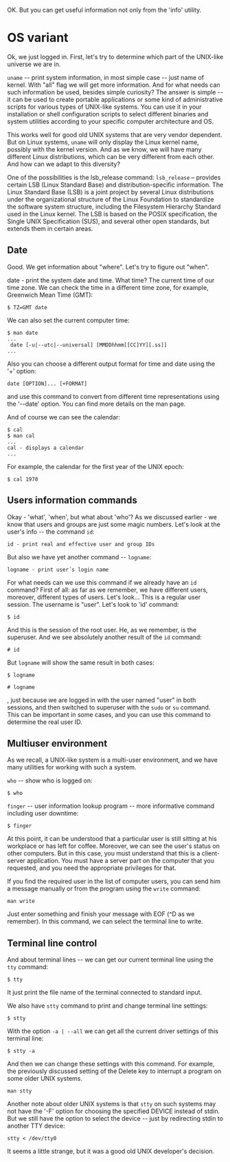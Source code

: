 OK. But you can get useful information not only from the 'info' utility.

# OS variant
Ok, we just logged in. First, let's try to determine which part of the UNIX-like universe we are in.

`uname` -- print system information, in most simple case -- just name of kernel. With "all" flag we will get more information. And for what needs can such information be used, besides simple curiosity? The answer is simple -- it can be used to create portable applications or some kind of administrative scripts for various types of UNIX-like systems. You can use it in your installation or shell configuration scripts to select different binaries and system utilities according to your specific computer architecture and OS.

This works well for good old UNIX systems that are very vendor dependent. But on Linux systems, `uname` will only display the Linux kernel name, possibly with the kernel version. And as we know, we will have many different Linux distributions, which can be very different from each other. And how can we adapt to this diversity?

One of the possibilities is the lsb_release command:
`lsb_release` – provides certain LSB (Linux Standard Base) and distribution-specific information. The Linux Standard Base (LSB) is a joint project by several Linux distributions under the organizational structure of the Linux Foundation to standardize the software system structure, including the Filesystem Hierarchy Standard used in the Linux kernel. The LSB is based on the POSIX specification, the Single UNIX Specification (SUS), and several other open standards, but extends them in certain areas.

## Date
Good. We get information about "where". Let's try to figure out "when".

date - print the system date and time. What time? The current time of our time zone. We can check the time in a different time zone, for example, Greenwich Mean Time (GMT):
```
$ TZ=GMT date
```
We can also set the current computer time:
```
$ man date
...
 date [-u|--utc|--universal] [MMDDhhmm[[CC]YY][.ss]]
...
```
Also you can choose a different output format for time and date using the '+' option:
```
date [OPTION]... [+FORMAT]
```
and use this command to convert from different time representations using the '--date' option. You can find more details on the man page.

And of course we can see the calendar:
```
$ cal
$ man cal
...
cal - displays a calendar
...
```
For example, the calendar for the first year of the UNIX epoch:
```
$ cal 1970
```

## Users information commands
Okay - 'what', 'when', but what about 'who'? As we discussed earlier - we know that users and groups are just some magic numbers. Let's look at the user's info -- the command `id`:
```
id - print real and effective user and group IDs
```
But also we have yet another command -- `logname`:
```
logname - print user´s login name
```
For what needs can we use this command if we already have an `id` command? First of all: as far as we remember, we have different users, moreover, different types of users. Let's look... This is a regular user session. The username is "user". Let's look to 'id' command:
```
$ id
```
And this is the session of the root user. He, as we remember, is the superuser. And we see absolutely another result of the `id` command:
```
# id
```
But `logname` will show the same result in both cases:
```
$ logname
```
```
# logname
```
, just because we are logged in with the user named "user" in both sessions, and then switched to superuser with the `sudo` or `su` command. This can be important in some cases, and you can use this command to determine the real user ID.

## Multiuser environment

As we recall, a UNIX-like system is a multi-user environment, and we have many utilities for working with such a system.

`who` -- show who is logged on:
```
$ who
```
`finger` -- user information lookup program -- more informative command including user downtime:
```
$ finger
```
At this point, it can be understood that a particular user is still sitting at his workplace or has left for coffee. Moreover, we can see the user's status on other computers. But in this case, you must understand that this is a client-server application. You must have a server part on the computer that you requested, and you need the appropriate privileges for that. 

If you find the required user in the list of computer users, you can send him a message manually or from the program using the `write` command:
```
man write
```
Just enter something and finish your message with EOF (^D as we remember). In this command, we can select the terminal line to write.

## Terminal line control

And about terminal lines -- we can get our current terminal line using the `tty` command:
```
$ tty
```
It just print the file name of the terminal connected to standard input.

We also have `stty` command to print and change terminal line settings:
```
$ stty
```
With the option `-a | --all` we can get all the current driver settings of this terminal line:
```
$ stty -a
```
And then we can change these settings with this command. For example, the previously discussed setting of the Delete key to interrupt a program on some older UNIX systems.
```
man stty
```
Another note about older UNIX systems is that `stty` on such systems may not have the '-F' option for choosing the specified DEVICE instead of stdin. But we still have the option to select the device -- just by redirecting stdin to another TTY device:
```
stty < /dev/tty0
```
It seems a little strange, but it was a good old UNIX developer's decision.
